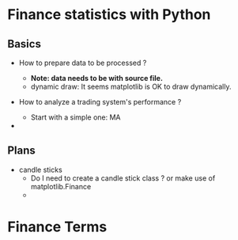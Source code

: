 # Finance statistics with Python

## Basics
* How to prepare data to be processed ?
  - **Note: data needs to be with source file.**
  - dynamic draw: It seems matplotlib is OK to draw dynamically.


* How to analyze a trading system's performance ?
  - Start with a simple one: MA
*

## Plans
* candle sticks
  - Do I need to create a candle stick class ? or make use of matplotlib.Finance
  -

# Finance Terms
